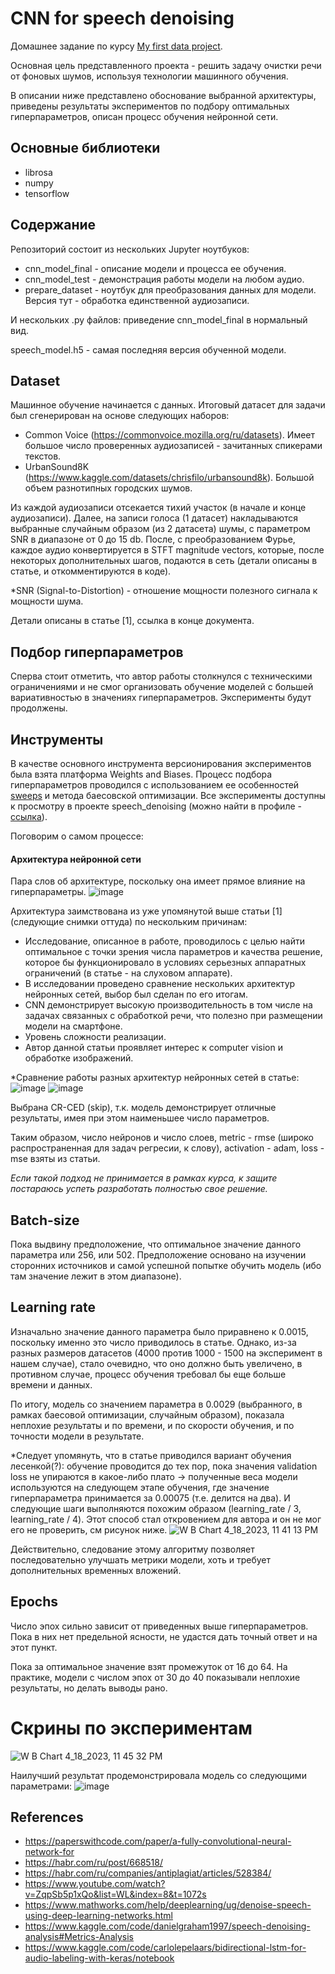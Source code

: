 
# CNN for speech denoising
Домашнее задание по курсу [My first data project](https://ods.ai/tracks/my_first_data_project).

Основная цель представленного проекта - решить задачу очистки речи от фоновых шумов, используя технологии машинного обучения.

В описании ниже представлено обоснование выбранной архитектуры, приведены результаты экспериментов по подбору оптимальных гиперпараметров, описан процесс обучения нейронной сети.

## Основные библиотеки

- librosa
- numpy
- tensorflow

## Содержание

Репозиторий состоит из нескольких Jupyter ноутбуков:
- cnn_model_final - описание модели и процесса ее обучения. 
- cnn_model_test - демонстрация работы модели на любом аудио.
- prepare_dataset - ноутбук для преобразования данных для модели. Версия тут - обработка единственной аудиозаписи.

И нескольких .py файлов: приведение cnn_model_final в нормальный вид.

speech_model.h5 - самая последняя версия обученной модели.

## Dataset

Машинное обучение начинается с данных. Итоговый датасет для задачи был сгенерирован на основе следующих наборов:
- Common Voice (https://commonvoice.mozilla.org/ru/datasets). Имеет большое число проверенных аудиозаписей - зачитанных спикерами текстов.
- UrbanSound8K (https://www.kaggle.com/datasets/chrisfilo/urbansound8k). Большой объем разнотипных городских шумов.

Из каждой аудиозаписи отсекается тихий участок (в начале и конце аудиозаписи). Далее, на записи голоса (1 датасет) накладываются выбранные случайным образом (из 2 датасета) шумы, с параметром SNR в диапазоне от 0 до 15 db. После, с преобразованием Фурье, каждое аудио конвертируется в STFT magnitude vectors, которые, после некоторых дополнительных шагов, подаются в сеть (детали описаны в статье, и откомментируются в коде).

*SNR (Signal-to-Distortion) - отношение мощности полезного сигнала к мощности шума.

Детали описаны в статье [1], ссылка в конце документа.

## Подбор гиперпараметров

Сперва стоит отметить, что автор работы столкнулся с техническими ограничениями и не смог организовать обучение моделей с большей вариативностью в значениях гиперпараметров. Эксперименты будут продолжены.

## Инструменты
В качестве основного инструмента версионирования экспериментов была взята платформа Weights and Biases. Процесс подбора гиперпараметров проводился с использованием ее особенностей [sweeps](https://docs.wandb.ai/guides/sweeps) и метода баесовской оптимизации.
Все эксперименты доступны к просмотру в проекте speech_denoising (можно найти в профиле - [ссылка](https://wandb.ai/sams3pi01?shareProfileType=copy)).

Поговорим о самом процессе: 

#### Архитектура нейронной сети
Пара слов об архитектуре, поскольку она имеет прямое влияние на гиперпараметры. 
![image](https://user-images.githubusercontent.com/63301430/232900314-fc11581a-f943-4477-b2fe-03eed911203a.png)

Архитектура заимствована из уже упомянутой выше статьи [1] (следующие снимки оттуда) по нескольким причинам:
- Исследование, описанное в работе, проводилось с целью найти оптимальное с точки зрения числа параметров и качества решение, которое бы функционировало в условиях серьезных аппаратных ограничений (в статье - на слуховом аппарате).
- В исследовании проведено сравнение нескольких архитектур нейронных сетей, выбор был сделан по его итогам.
- CNN демонстрирует высокую производительность в том числе на задачах связанных с обработкой речи, что полезно при размещении модели на смартфоне.
- Уровень сложности реализации.
- Автор данной статьи проявляет интерес к computer vision и обработке изображений. 

*Сравнение работы разных архитектур нейронных сетей в статье:
![image](https://user-images.githubusercontent.com/63301430/232899470-855f6231-0a31-487b-9fbc-e93d7b498d96.png)
![image](https://user-images.githubusercontent.com/63301430/232899557-78e334ed-e9e0-44b2-a8d0-4c10be62fd6a.png)

Выбрана CR-CED (skip), т.к. модель демонстрирует отличные результаты, имея при этом наименьшее число параметров.

Таким образом, число нейронов и число слоев, metric - rmse (широко распространенная для задач регресии, к слову), activation - adam, loss - mse взяты из статьи.

*Если такой подход не принимается в рамках курса, к защите постараюсь успеть разработать полностью свое решение.*

## Batch-size

Пока выдвину предположение, что оптимальное значение данного параметра или 256, или 502. 
Предположение основано на изучении сторонних источников и самой успешной попытке обучить модель (ибо там значение лежит в этом диапазоне).

## Learning rate

Изначально значение данного параметра было приравнено к 0.0015, поскольку именно это число приводилось в статье. Однако, из-за разных размеров датасетов (4000 против 1000 - 1500 на эксперимент в нашем случае), стало очевидно, что оно должно быть увеличено, в противном случае, процесс обучения требовал бы еще больше времени и данных.

По итогу, модель со значением параметра в 0.0029 (выбранного, в рамках баесовой оптимизации, случайным образом), показала неплохие результаты и по времени, и по скорости обучения, и по точности модели в результате.

*Следует упомянуть, что в статье приводился вариант обучения лесенкой(?): обучение проводится до тех пор, пока значения validation loss не упираются в какое-либо плато -> полученные веса модели используются на следующем этапе обучения, где значение гиперпараметра принимается за 0.00075 (т.е. делится на два). И следующие шаги выполняются похожим образом (learning_rate / 3, learning_rate / 4). 
Этот способ стал откровением для автора и он не мог его не проверить, см рисунок ниже. 
![W B Chart 4_18_2023, 11 41 13 PM](https://user-images.githubusercontent.com/63301430/232900037-06aaee3f-7ef2-4b86-9df3-edb7bf3e722a.png)

Действительно, следование этому алгоритму позволяет последовательно улучшать метрики модели, хоть и требует дополнительных временных вложений.

## Epochs

Число эпох сильно зависит от приведенных выше гиперпараметров. Пока в них нет предельной ясности, не удастся дать точный ответ и на этот пункт.

Пока за оптимальное значение взят промежуток от 16 до 64. На практике, модели с числом эпох от 30 до 40 показывали неплохие результаты, но делать выводы рано.

# Скрины по экспериментам
![W B Chart 4_18_2023, 11 45 32 PM](https://user-images.githubusercontent.com/63301430/232900974-d28277de-abae-4b4f-bcfe-04e90a299e58.png)

Наилучший результат продемонстрировала модель со следующими параметрами:
![image](https://user-images.githubusercontent.com/63301430/232901120-35429512-8051-4b61-a251-c1dfe9a83679.png)

## References
- https://paperswithcode.com/paper/a-fully-convolutional-neural-network-for
- https://habr.com/ru/post/668518/
- https://habr.com/ru/companies/antiplagiat/articles/528384/
- https://www.youtube.com/watch?v=ZqpSb5p1xQo&list=WL&index=8&t=1072s
- https://www.mathworks.com/help/deeplearning/ug/denoise-speech-using-deep-learning-networks.html
- https://www.kaggle.com/code/danielgraham1997/speech-denoising-analysis#Metrics-Analysis
- https://www.kaggle.com/code/carlolepelaars/bidirectional-lstm-for-audio-labeling-with-keras/notebook
